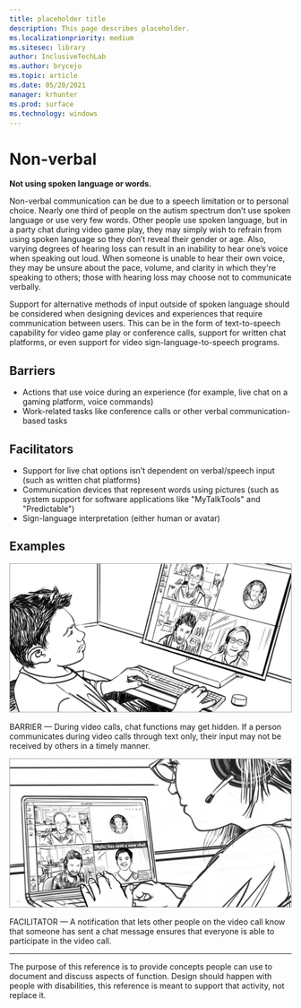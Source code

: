 ```yaml
---
title: placeholder title
description: This page describes placeholder. 
ms.localizationpriority: medium
ms.sitesec: library
author: InclusiveTechLab
ms.author: brycejo 
ms.topic: article
ms.date: 05/20/2021
manager: krhunter
ms.prod: surface
ms.technology: windows
---
```


# Non-verbal

**Not using spoken language or words.**

Non-verbal communication can be due to a speech limitation or to personal choice. Nearly one third of people on the autism spectrum don’t use spoken language or use very few words. Other people use spoken language, but in a party chat during video game play, they may simply wish to refrain from using spoken language so they don’t reveal their gender or age. Also, varying degrees of hearing loss can result in an inability to hear one’s voice when speaking out loud. When someone is unable to hear their own voice, they may be unsure about the pace, volume, and clarity in which they're speaking to others; those with hearing loss may choose not to communicate verbally.

Support for alternative methods of input outside of spoken language should be considered when designing devices and experiences that require communication between users. This can be in the form of text-to-speech capability for video game play or conference calls, support for written chat platforms, or even support for video sign-language-to-speech programs.

## Barriers
* Actions that use voice during an experience (for example, live chat on a gaming platform, voice commands)​
* Work-related tasks like conference calls or other verbal communication-based tasks

## Facilitators
* Support for live chat options isn’t dependent on verbal/speech input (such as written chat platforms)​
* Communication devices that represent words using pictures (such as system support for software applications like &quot;MyTalkTools&quot; and &quot;Predictable&quot;)​
* Sign-language interpretation (either human or avatar)

## Examples

![A man is sitting at his computer. The window open on his screen shows that he is on a video call with four other people. He is typing on the keyboard.](images/Communication_Non_Verbal_Barrier.jpg)

BARRIER — During video calls, chat functions may get hidden. If a person communicates during video calls through text only, their input may not be received by others in a timely manner. 

![A woman is sitting at her computer. The window open on her screen shows that she is on a video call with four other people. There is a message on her screen that reads: &quot;[Nyle] has sent a new chat&quot;](images/Communication_Non_Verbal_Facilitator.jpg)

FACILITATOR — A notification that lets other people on the video call know that someone has sent a chat message ensures that everyone is able to participate in the video call.

[comment]: # (Footer statement)
___
The purpose of this reference is to provide concepts people can use to document and discuss aspects of function. Design should happen with people with disabilities, this reference is meant to support that activity, not replace it. 